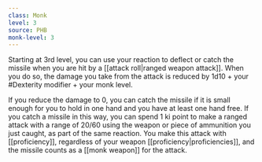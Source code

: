 ```yaml
---
class: Monk
level: 3
source: PHB
monk-level: 3
---
```


Starting at 3rd level, you can use your reaction to deflect or catch the missile when you are hit by a [[attack roll|ranged weapon attack]]. When you do so, the damage you take from the attack is reduced by 1d10 + your #Dexterity modifier + your monk level.

If you reduce the damage to 0, you can catch the missile if it is small enough for you to hold in one hand and you have at least one hand free. If you catch a missile in this way, you can spend 1 ki point to make a ranged attack with a range of 20/60 using the weapon or piece of ammunition you just caught, as part of the same reaction. You make this attack with [[proficiency]], regardless of your weapon [[proficiency|proficiencies]], and the missile counts as a [[monk weapon]] for the attack.
